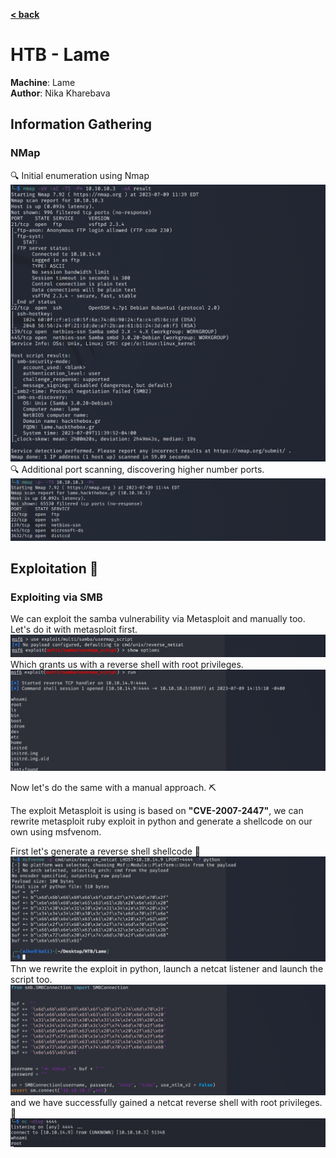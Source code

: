 [**< back**](/README.md)

# HTB - Lame

**Machine**: Lame  
**Author**: Nika Kharebava

## Information Gathering
### NMap
:mag: Initial enumeration using Nmap  
![Initial Nmap](/_storage/_img/_pentest_labs/_htb/lame/nmap_initial.jpg)
:mag: Additional port scanning, discovering higher number ports.  
![Initial Nmap](/_storage/_img/_pentest_labs/_htb/lame/nmap_higher_ports_scan.jpg)


## Exploitation :microbe: 
### Exploiting via SMB
We can exploit the samba vulnerability via Metasploit and manually too. Let's do it with metasploit first.
![msf_samba_exploit](/_storage/_img/_pentest_labs/_htb/lame/msf_samba.jpg)
Which grants us with a reverse shell with root privileges.  
![msf_granted_shell](/_storage/_img/_pentest_labs/_htb/lame/msf_granted_shell.jpg)

Now let's do the same with a manual approach. :pick:

The exploit Metasploit is using is based on **"CVE-2007-2447"**, we can rewrite metasploit ruby exploit in python and generate a shellcode on our own using msfvenom.

First let's generate a reverse shell shellcode :syringe:	
![venom_generate_payload](/_storage/_img/_pentest_labs/_htb/lame/venom_generate_payload.jpg)
Thn we rewrite the exploit in python, launch a netcat listener and launch the script too.
![python_exploit](/_storage/_img/_pentest_labs/_htb/lame/python%20_exploit.jpg)
and we have successfully gained a netcat reverse shell with root privileges. :door:
![netcat_reverse_shell_root](/_storage/_img/_pentest_labs/_htb/lame/netcat_reverse_shell_root.jpg)
